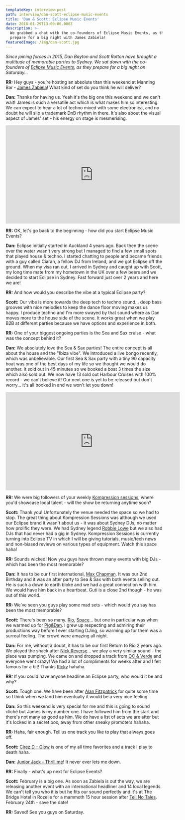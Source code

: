 ```yaml
---
templateKey: interview-post
path: interview/dan-scott-eclipse-music-events
title: 'Dan & Scott: Eclipse Music Events'
date: 2018-01-29T13:00:00.000Z
description: >-
  We grabbed a chat with the co-founders of Eclipse Music Events, as they
  prepare for a big night with James Zabiela!
featuredImage: /img/dan-scott.jpg
---
```

_Since joining forces in 2015, Dan Bayton and Scott Rotton have brought a multitude of memorable parties to Sydney. We sat down with the co-founders of _[_Eclipse Music Events_](https://www.facebook.com/eclipsemusiceventsaus/)_, as they prepare for a big night on Saturday..._

**RR:** Hey guys - you’re hosting an absolute titan this weekend at Manning Bar - [James Zabiela](https://www.facebook.com/jameszabiela/)! What kind of set do you think he will deliver?

**Dan:** Thanks for having us. Yeah it's the big one this weekend and we can't wait! James is such a versatile act which is what makes him so interesting. We can expect to hear a lot of techno mixed with some electronica, and no doubt he will slip a trademark DnB rhythm in there. It's also about the visual aspect of James' set - his energy on stage is mesmerising.

<iframe src="https://www.facebook.com/plugins/video.php?href=https%3A%2F%2Fwww.facebook.com%2Feclipsemusiceventsaus%2Fvideos%2F1973649156234444%2F&show_text=0&width=560" width="560" height="315" style="border:none;overflow:hidden" scrolling="no" frameborder="0" allowTransparency="true" allowFullScreen="true"></iframe>

**RR:** OK, let's go back to the beginning - how did you start Eclipse Music Events?

**Dan:** Eclipse initially started in Auckland 4 years ago. Back then the scene over the water wasn't very strong but I managed to find a few small spots that played house & techno. I started chatting to people and became friends with a guy called Ciaran, a fellow DJ from Ireland, and we got Eclipse off the ground. When my visa ran out, I arrived in Sydney and caught up with Scott, my long time mate from my hometown in the UK over a few beers and we decided to start Eclipse in Sydney. Fast forward just over 2 years and here we are!

**RR:** And how would you describe the vibe at a typical Eclipse party?

**Scott:** Our vibe is more towards the deep tech to techno sound... deep bass grooves with nice melodies to keep the dance floor moving makes us happy. I produce techno and I'm more swayed by that sound where as Dan moves more to the house side of the scene. It works great when we play B2B at different parties because we have options and experience in both.

**RR:** One of your biggest ongoing parties is the Sea and Sax cruise - what was the concept behind it?

**Dan:** We absolutely love the Sea & Sax parties! The entire concept is all about the house and the "Ibiza vibe". We introduced a live bongo recently, which was unbelievable. Our first Sea & Sax party with a tiny 90 capacity boat was one of the best days of my life so we thought we would do another. It sold out in 45 minutes so we booked a boat 3 times the size which also sold out. We now have 13 sold out Harbour Cruises with 100% record - we can’t believe it! Our next one is yet to be released but don't worry... it's all booked in and we won't let you down!

<iframe src="https://www.facebook.com/plugins/video.php?href=https%3A%2F%2Fwww.facebook.com%2Feclipsemusiceventsaus%2Fvideos%2F1755128684753160%2F&show_text=0&width=560" width="560" height="315" style="border:none;overflow:hidden" scrolling="no" frameborder="0" allowTransparency="true" allowFullScreen="true"></iframe>

**RR:** We were big followers of your weekly [Kompression sessions](https://www.facebook.com/kompressionsessions/), where you'd showcase local talent - will the show be returning anytime soon?

**Scott:** Thank you! Unfortunately the venue needed the space so we had to stop. The great thing about Kompression Sessions was although we used our Eclipse brand it wasn't about us - it was about Sydney DJs, no matter how prolific they were. We had Sydney legend [Robbie Lowe](https://www.facebook.com/robbielowemusic/) but we also had DJs that had never had a gig in Sydney. Kompression Sessions is currently turning into Eclipse TV in which I will be giving tutorials, music/tech news and non-biased reviews on various types of equipment. Watch this space haha!

**RR:** Sounds wicked! Now you guys have thrown many events with big DJs - which has been the most memorable?

**Dan:** It has to be our first international, [Max Chapman](https://www.facebook.com/Chapman.Max/). It was our 2nd Birthday and it was an after party to Sea & Sax with both events selling out. He is such a down to earth bloke and we had a great connection with him. We would have him back in a heartbeat. Guti is a close 2nd though - he was out of this world.

**RR:** We’ve seen you guys play some mad sets - which would you say has been the most memorable?

**Scott:** There's been so many. [Rio](https://www.facebook.com/ReturnToRio/), [Space](https://www.facebook.com/SpaceIbizainAustralia/)... but one in particular was when we warmed up for [Pig&Dan](https://www.facebook.com/piganddan/). I grew up respecting and admiring their productions way before I ever starting DJing, so warming up for them was a surreal feeling. The crowd were amazing all night.

**Dan:** For me, without a doubt, it has to be our first Return to Rio 2 years ago. We played the shack after [Nick Reverse](https://www.facebook.com/nickreverse/)... we play a very similar sound - the place was pumping. We came on and dropped a track from [OC & Verde](https://www.facebook.com/ocandverde/) and everyone went crazy! We had a lot of compliments for weeks after and I felt famous for a bit! Thanks [Ricky](https://www.facebook.com/richard.cooper.5249) hahaha.

**RR:** If you could have anyone headline an Eclipse party, who would it be and why?

**Scott:** Tough one. We have been after [Alan Fitzpatrick](https://www.facebook.com/officialalanfitzpatrick/) for quite some time so I think when we land him eventually it would be a very nice feeling.

**Dan:** So this weekend is very special for me and this is going to sound cliché but James is my number one. I have followed him from the start and there's not many as good as him. We do have a list of acts we are after but it's locked in a secret box, away from other sneaky promoters hahaha.

**RR:** Haha, fair enough. Tell us one track you like to play that always goes off.

**Scott:** [Cirez D – Glow](https://l.facebook.com/l.php?u=https%3A%2F%2Fwww.beatport.com%2Ftrack%2Fglow-original-mix%2F1072359&h=ATMabtB-Nvq320c-2v2jtBv8Ro34G48FT_rZsYxrVMhmTcduMtrETX1csvIYk0zYuNILN_87dmC5Lv6qAXX7SSiUPqfY34LJ6GJDNnNvVdRaH25hM1hh2ns8) is one of my all time favorites and a track I play to death haha.

**Dan:** [Junior Jack - Thrill me](https://l.facebook.com/l.php?u=https%3A%2F%2Fwww.beatport.com%2Ftrack%2Fthrill-me-original-version%2F248304&h=ATMBEUoUQWIpyjomaiAhkzF7SZHHfm9XsB0-Z61_xd2JPHD_B8TaUenlEG3T0x3LrAowaogMdXaZn1_WxXvB4mnkWZYt_RUr0Mi8mp6sZX2zdsYKdFMQn2PB)! It never ever lets me down.

**RR:** Finally - what's up next for Eclipse Events?

**Scott:** February is a big one. As soon as Zabiela is out the way, we are releasing another event with an international headliner and 14 local legends. We can't tell you who it is but he fits our sound perfectly and it's at The Bridge Hotel in Rozelle for a mammoth 15 hour session after [Tell No Tales](https://www.facebook.com/tellnotalesau/). February 24th - save the date!

**RR:** Saved! See you guys on Saturday.
